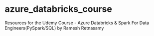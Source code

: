 # azure_databricks_course
Resources for the Udemy Course - Azure Databricks & Spark For Data Engineers(PySpark/SQL) by Ramesh Retnasamy
